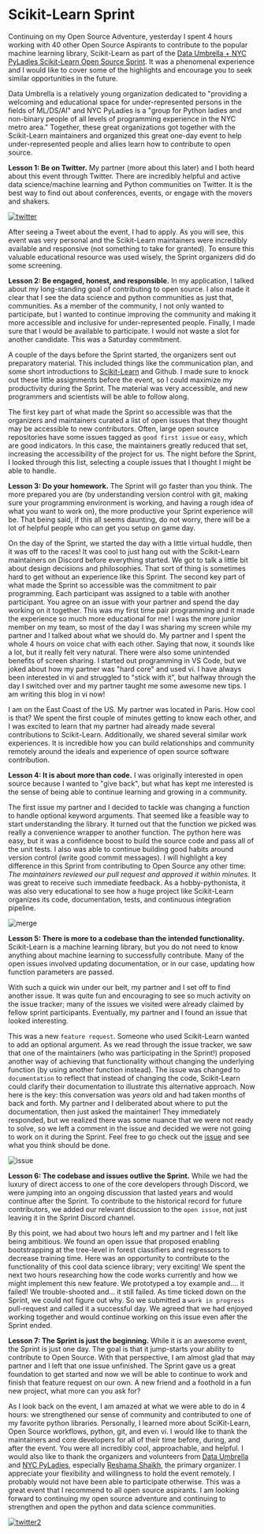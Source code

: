# Scikit-Learn Sprint

Continuing on my Open Source Adventure, yesterday I spent 4 hours working with 40 other Open Source Aspirants to contribute to the popular machine learning library, Scikit-Learn as part of the [Data Umbrella + NYC PyLadies Scikit-Learn Open Source Sprint](https://sites.google.com/view/nyc-2020-scikit-sprint).  It was a phenomenal experience and I would like to cover some of the highlights and encourage you to seek similar opportunities in the future.

Data Umbrella is a relatively young organization dedicated to "providing a welcoming and educational space for under-represented persons in the fields of ML/DS/AI" and NYC PyLadies is a "group for Python ladies and non-binary people of all levels of programming experience in the NYC metro area."  Together, these great organizations got together with the Scikit-Learn maintainers and organized this great one-day event to help under-represented people and allies learn how to contribute to open source.

**Lesson 1:  Be on Twitter.**  My partner (more about this later) and I both heard about this event through Twitter.  There are incredibly helpful and active data science/machine learning and Python communities on Twitter.  It is the best way to find out about conferences, events, or engage with the movers and shakers.

[![twitter](img/twitter.JPG)](https://twitter.com/DataUmbrella/status/1259860810010185731)

After seeing a Tweet about the event, I had to apply.  As you will see, this event was very personal and the Scikit-Learn maintainers were incredibly available and responsive (not something to take for granted).  To ensure this valuable educational resource was used wisely, the Sprint organizers did do some screening.

**Lesson 2:  Be engaged, honest, and responsible.** In my application, I talked about my long-standing goal of contributing to open source.  I also made it clear that I see the data science and python communities as just that, communities.  As a member of the community, I not only wanted to participate, but I wanted to continue improving the community and making it more accessible and inclusive for under-represented people.  Finally, I made sure that I would be available to participate.  I would not waste a slot for another candidate.  This was a Saturday commitment.

A couple of the days before the Sprint started, the organizers sent out preparatory material.  This included things like the communication plan, and some short introductions to [Scikit-Learn](https://scikit-learn.org/stable/) and Github.  I made sure to knock out these little assignments before the event, so I could maximize my productivity during the Sprint.  The material was very accessible, and new programmers and scientists will be able to follow along.

The first key part of what made the Sprint so accessible was that the organizers and maintainers curated a list of open issues that they thought may be accessible to new contributors.  Often, large open source repositories have some issues tagged as `good first issue` or `easy`, which are good indicators.  In this case, the maintainers greatly reduced that set, increasing the accessibility of the project for us.  The night before the Sprint, I looked through this list, selecting a couple issues that I thought I might be able to handle.

**Lesson 3:  Do your homework.**  The Sprint will go faster than you think.  The more prepared you are (by understanding version control with git, making sure your programming environment is working, and having a rough idea of what you want to work on), the more productive your Sprint experience will be.  That being said, if this all seems daunting, do not worry, there will be a lot of helpful people who can get you setup on game day.

On the day of the Sprint, we started the day with a little virtual huddle, then it was off to the races!  It was cool to just hang out with the Scikit-Learn maintainers on Discord before everything started.  We got to talk a little bit about design decisions and philosophies.  That sort of thing is sometimes hard to get without an experience like this Sprint.  The second key part of what made the Sprint so accessible was the commitment to pair programming.  Each participant was assigned to a table with another participant.  You agree on an issue with your partner and spend the day working on it together.  This was my first time pair programming and it made the experience so much more educational for me!  I was the more junior member on my team, so most of the day I was sharing my screen while my partner and I talked about what we should do.  My partner and I spent the whole 4 hours on voice chat with each other.  Saying that now, it sounds like a lot, but it really felt very natural.  There were also some unintended benefits of screen sharing.  I started out programming in VS Code, but we joked about how my partner was "hard core" and used vi.  I have always been interested in vi and struggled to "stick with it", but halfway through the day I switched over and my partner taught me some awesome new tips.  I am writing this blog in vi now!

I am on the East Coast of the US.  My partner was located in Paris.  How cool is that?  We spent the first couple of minutes getting to know each other, and I was excited to learn that my partner had already made several contributions to Scikit-Learn.  Additionally, we shared several similar work experiences.  It is incredible how you can build relationships and community remotely around the ideals and experience of open source software contribution.

**Lesson 4:  It is about more than code.**  I was originally interested in open source because I wanted to "give back", but what has kept me interested is the sense of being able to continue learning and growing in a community.

The first issue my partner and I decided to tackle was changing a function to handle optional keyword arguments.  That seemed like a feasible way to start understanding the library.  It turned out that the function we picked was really a convenience wrapper to another function.  The python here was easy, but it was a confidence boost to build the source code and pass all of the unit tests.  I also was able to continue building good habits around version control (write good commit messages).  I will highlight a key difference in this Sprint from contributing to Open Source any other time: *The maintainers reviewed our pull request and approved it within minutes.*  It was great to receive such immediate feedback.  As a hobby-pythonista, it was also very educational to see how a huge project like Scikit-Learn organizes its code, documentation, tests, and continuous integration pipeline.

![merge](img/merge.JPG)

**Lesson 5:  There is more to a codebase than the intended functionality.**  Scikit-Learn is a machine learning library, but you do not need to know anything about machine learning to successfully contribute.  Many of the open issues involved updating documentation, or in our case, updating how function parameters are passed.

With such a quick win under our belt, my partner and I set off to find another issue.  It was quite fun and encouraging to see so much activity on the issue tracker; many of the issues we visited were already claimed by fellow sprint participants.  Eventually, my partner and I found an issue that looked interesting.

This was a new `feature request`.  Someone who used Scikit-Learn wanted to add an optional argument.  As we read through the issue tracker, we saw that one of the maintainers (who was participating in the Sprint!) proposed another way of achieving that functionality without changing the underlying function (by using another function instead).  The issue was changed to `documentation` to reflect that instead of changing the code, Scikit-Learn could clarify their documentation to illustrate this alternative approach.  Now here is the key: this conversation was *years* old and had taken months of back and forth.  My partner and I deliberated about where to put the documentation, then just asked the maintainer!  They immediately responded, but we realized there was some nuance that we were not ready to solve, so we left a comment in the issue and decided we were not going to work on it during the Sprint.  Feel free to go check out the [issue](https://github.com/scikit-learn/scikit-learn/issues/9193) and see what you think should be done.

![issue](img/issue.JPG)

**Lesson 6:  The codebase and issues outlive the Sprint.**  While we had the luxury of direct access to one of the core developers through Discord, we were jumping into an ongoing discussion that lasted years and would continue after the Sprint.  To contribute to the historical record for future contributors, we added our relevant discussion to the `open issue`, not just leaving it in the Sprint Discord channel.

By this point, we had about two hours left and my partner and I felt like being ambitious.  We found an open issue that proposed enabling bootstrapping at the tree-level in forest classifiers and regressors to decrease training time.  Here was an opportunity to contribute to the functionality of this cool data science library; very exciting!  We spent the next two hours researching how the code works currently and how we might implement this new feature.  We prototyped a toy example and.... it failed!  We trouble-shooted and... it still failed.  As time ticked down on the Sprint, we could not figure out why.  So we submitted a `work in progress` pull-request and called it a successful day.  We agreed that we had enjoyed working together and would continue working on this issue even after the Sprint ended.

**Lesson 7:  The Sprint is just the beginning.**  While it is an awesome event, the Sprint is just one day.  The goal is that it jump-starts your ability to contribute to Open Source.  With that perspective, I am almost glad that may partner and I left that one issue unfinished.  The Sprint gave us a great foundation to get started and now we will be able to continue to work and finish that feature request on our own.  A new friend and a foothold in a fun new project, what more can you ask for?

As I look back on the event, I am amazed at what we were able to do in 4 hours:  we strengthened our sense of community and contributed to one of my favorite python libraries.  Personally, I learned more about SciKit-Learn, Open Source workflows, python, git, and even vi.  I would like to thank the maintainers and core developers for all of their time before, during, and after the event.  You were all incredibly cool, approachable, and helpful.  I would also like to thank the organizers and volunteers from [Data Umbrella](https://www.dataumbrella.org) and [NYC PyLadies](https://www.meetup.com/NYC-PyLadies/), especially [Reshama Shaikh](https://reshamas.github.io/), the primary organizer.  I appreciate your flexibility and willingness to hold the event remotely.  I probably would not have been able to participate otherwise.  This was a great event that I recommend to all open source aspirants.  I am looking forward to continuing my open source adventure and continuing to strengthen and open the python and data science communities.

[![twitter2](img/final.JPG)](https://twitter.com/reshamas/status/1269410508270157832)

